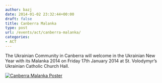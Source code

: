 ```yaml
---
author: bazj
date: 2014-01-02 23:32:44+00:00
draft: false
title: Canberra Malanka
type: post
url: /events/act/canberra-malanka/
categories:
- ACT
---
```


The Ukrainian Community in Canberra will welcome in the Ukrainian New Year with its Malanka 2014 on Friday 17th January 2014 at St. Volodymyr’s Ukrainian Catholic Church Hall.

[![Canberra Malanka Poster](http://www.ozeukes.com/wp-content/uploads/2014/01/Canberra-Malanka-Poster.jpg)
](http://www.ozeukes.com/wp-content/uploads/2014/01/Canberra-Malanka-Poster.jpg)
